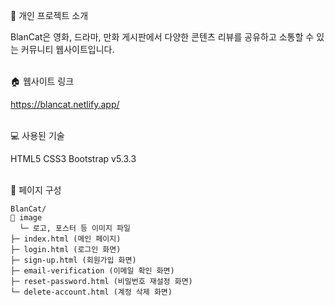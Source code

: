 📌 개인 프로젝트 소개

BlanCat은 영화, 드라마, 만화 게시판에서 다양한 콘텐츠 리뷰를 공유하고 소통할 수 있는 커뮤니티 웹사이트입니다.

<br/>
🏠 웹사이트 링크

https://blancat.netlify.app/

<br/>
💻 사용된 기술

HTML5
CSS3
Bootstrap v5.3.3

<br/>
📑 페이지 구성

```
BlanCat/
📁 image
  └─ 로고, 포스터 등 이미지 파일
├─ index.html (메인 페이지)
├─ login.html (로그인 화면)
├─ sign-up.html (회원가입 화면)
├─ email-verification (이메일 확인 화면)
├─ reset-password.html (비밀번호 재설정 화면)
└─ delete-account.html (계정 삭제 화면)
```
